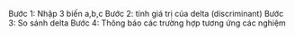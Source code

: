 
Bước 1: Nhập 3 biến a,b,c
Bước 2: tính giá trị của delta (discriminant)
Bước 3: So sánh delta 
Bước 4: Thông báo các trường hợp tương ứng các nghiệm

